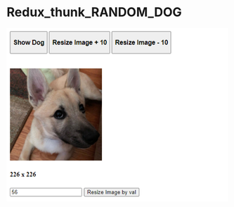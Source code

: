 # Redux_thunk_RANDOM_DOG

<img src="https://github.com/Jay2810/Redux_thunk_RANDOM_DOG/blob/master/Ref/Captured.PNG" />
